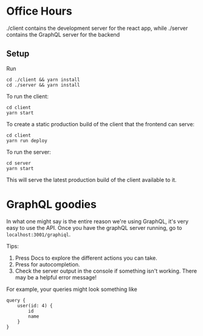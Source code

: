 # Office Hours
./client contains the development server for the react app, while ./server contains the GraphQL server for the backend

## Setup
Run
```
cd ./client && yarn install
cd ./server && yarn install
```

To run the client:
```
cd client
yarn start
```

To create a static production build of the client that the frontend can serve:
```
cd client
yarn run deploy
```

To run the server:
```
cd server
yarn start
```
This will serve the latest production build of the client available to it.

# GraphQL goodies
In what one might say is the entire reason we're using GraphQL, it's very easy to use the API. Once you have the graphQL server running, go to `localhost:3001/graphiql`.

Tips:
1. Press Docs to explore the different actions you can take.
2. Press <Ctrl-Space> for autocompletion.
3. Check the server output in the console if something isn't working. There may be a helpful error message!

For example, your queries might look something like
```
query {
    user(id: 4) {
        id
        name
    }
}
```
